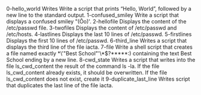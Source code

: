 0-hello_world Writes Write a script that prints “Hello, World”, followed by a new line to the standard output.
1-confused_smiley Write a script that displays a confused smiley "(Ôo)'.
2-hellofile Displays the content of the /etc/passwd file.
3-twofiles Displays the content of /etc/passwd and /etc/hosts.
4-lastlines Displays the last 10 lines of /etc/passwd.
5-firstlines Displays the first 10 lines of /etc/passwd.
6-third_line Writes a script that displays the third line of the file iacta.
7-file Write a shell script that creates a file named exactly \*\\'"Best School"\'\\*$\?\*\*\*\*\*:) containing the text Best School ending by a new line.
8-cwd_state Writes  a script that writes into the file ls_cwd_content the result of the command ls -la. If the file ls_cwd_content already exists, it should be overwritten. If the file ls_cwd_content does not exist, create it
9-duplicate_last_line Writes script that duplicates the last line of the file iacta.

